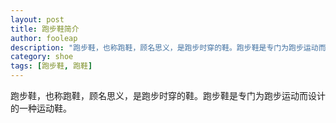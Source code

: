 ```yaml
---
layout: post
title: 跑步鞋简介
author: fooleap
description: "跑步鞋，也称跑鞋，顾名思义，是跑步时穿的鞋。跑步鞋是专门为跑步运动而设计的一种运动鞋。"
category: shoe
tags: [跑步鞋, 跑鞋]
---
```


跑步鞋，也称跑鞋，顾名思义，是跑步时穿的鞋。跑步鞋是专门为跑步运动而设计的一种运动鞋。
